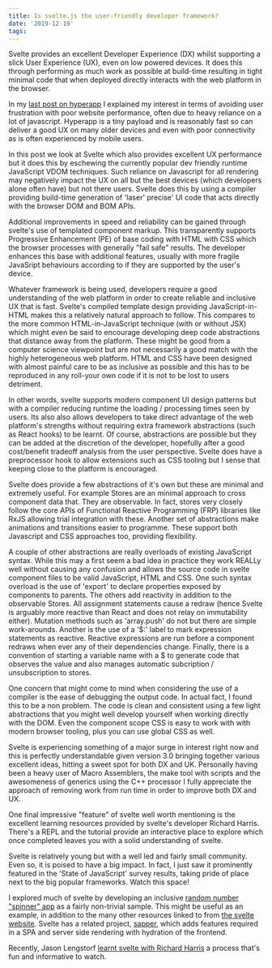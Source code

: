 ```yaml
---
title: Is svelte.js the user-friendly developer framework?
date: '2019-12-19'
tags:
---
```


<div class="message">
Svelte provides an excellent Developer Experience (DX) whilst supporting a slick User Experience (UX), even on low powered devices. It does this through performing as much work as possible at build-time resulting in tight minimal code that when deployed directly interacts with the web platform in the browser.
</div>

In my [last post on hyperapp](/2019/08/04/hyperapp-micro-framework/) I explained my interest in terms of avoiding user frustration with poor website performance, often due to heavy reliance on a lot of javascript. Hyperapp is a tiny payload and is reasonably fast so can deliver a good UX on many older devices and even with poor connectivity as is often experienced by mobile users.

In this post we look at Svelte which also provides excellent UX performance but it does this by eschewing the currently popular dev friendly runtime JavaScript VDOM techniques. Such reliance on Javascript for all rendering may negatively impact the UX on all but the best devices (which developers alone often have) but not there users. Svelte does this by using a compiler providing build-time generation of 'laser' precise' UI code that acts directly with the browser DOM and BOM APIs.

Additional improvements in speed and reliability can be gained through svelte's use of templated component markup. This transparently supports Progressive Enhancement (PE) of base coding with HTML with CSS which the browser processes with generally "fail safe" results. The  developer enhances this base with additional features, usually with more fragile JavaSript behaviours according to if they are supported by the user's device.

Whatever framework is being used, developers require a good understanding of the web platform in order to create reliable and inclusive UX that is fast. Svelte's compiled template design providing JavaScript-in-HTML makes this a relatively natural approach to follow. This compares to the more common HTML-in-JavaScript technique (with or without JSX) which might even be said to encourage developing deep code abstractions that distance away from the platform. These might be good from a computer science viewpoint but are not necessarily a good match with the highly heterogeneous web platform. HTML and CSS have been designed with almost painful care to be as inclusive as possible and this has to be reproduced in any roll-your own code if it is not to be lost to users detriment.

In other words, svelte supports modern component UI design patterns but with a compiler reducing runtime the loading / processing times seen by users. Its also also allows developers to take direct advantage of the web platform's strengths without requiring  extra framework abstractions (such as React hooks) to be learnt. Of course, abstractions are possible but they can be added at the discretion of the developer, hopefully after a good cost/benefit tradeoff analysis from the user perspective. Svelte does have a preprocessor hook to allow extensions such as CSS tooling but I sense that keeping close to the platform is encouraged.

Svelte does provide a few abstractions of it's own but these are minimal and extremely useful. For example Stores are an minimal approach to cross component data that. They are observable. In fact, stores very closely follow the core APIs of Functional Reactive Programming (FRP) libraries like RxJS allowing trial integration with these. Another set of abstractions make animations and transitions easier to programme. These support both Javascript and CSS approaches too, providing flexibility.

A couple of other abstractions are really overloads of existing JavaScript syntax. While this may a first seem a bad idea in practice they work REALLy well without causing any confusion and allows the source code in svelte component files to be valid JavaScript, HTML and CSS. One such syntax overload is the use of 'export' to declare properties exposed by components to parents. The others add reactivity in addition to the observable Stores. All assignment statements cause a redraw (hence Svelte is arguably more reactive than React and does not relay on immutability either). Mutation methods such as 'array.push' do not but there are simple work-arounds.  Another is the use of a '$:' label to mark expression statements as reactive. Reactive expressions are run before a component redraws when ever any of their dependencies change. Finally, there is a convention of starting a variable name with a $ to generate code that observes the value and also manages automatic subcription / unsubscription to stores.

One concern that might come to mind when considering the use of a compiler is the ease of debugging the output code. In actual fact, I found this to be a non problem. The code is clean and consistent using a few light abstractions that you might well develop yourself when working directly with the DOM. Even the component scope CSS is easy to work with with modern browser tooling, plus you can use global CSS as well.

Svelte is experiencing something of a major surge in interest right now and this is perfectly understandable given version 3.0 bringing together various excellent ideas, hitting a sweet spot for both DX and UK. Personally having been a heavy user of Macro Assemblers, the make tool with scripts and the awesomeness of generics using the C++ processor I fully appreciate the approach of removing work from run time in order to improve both DX and UX.

One final impressive "feature" of svelte well worth mentioning is the excellent learning resources provided by svelte's developer Richard Harris. There's a REPL and the tutorial provide an interactive place to explore which once completed leaves you with a solid understanding of svelte.

Svelte is relatively young but with a well led and fairly small community. Even so, it is poised to have a big impact. In fact, I just saw it prominently featured in the 'State of JavaScript' survey results, taking pride of place next to the big popular frameworks. Watch this space!

I explored much of svelte by developing an inclusive [random number "spinner" app](https://github.com/SteveALee/svelte-donut-spinner) as a fairly non-trivial sample. This might be useful as an example, in addition to the many other resources linked to from [the svelte website](https://svelte.dev/). Svelte has a related project, [sapper](https://sapper.svelte.dev/), which adds features required in a SPA and server side rendering with hydration of the frontend.

Recently, Jason Lengstorf [learnt svelte with Richard Harris](https://www.learnwithjason.dev/let-s-learn-svelte) a process that's fun and informative to watch.
